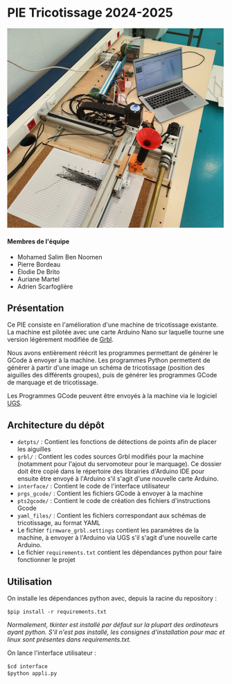 # PIE Tricotissage 2024-2025

<img src="images/machine.jpg" alt="machine" width="500"/>

#### Membres de l'équipe 

- Mohamed Salim Ben Noomen
- Pierre Bordeau
- Élodie De Brito
- Auriane Martel
- Adrien Scarfoglière

## Présentation

Ce PIE consiste en l'amélioration d'une machine de tricotissage existante. La machine est pilotée avec une carte Arduino Nano sur laquelle tourne une version légèrement modifiée de [Grbl](https://github.com/gnea/grbl).

Nous avons entièrement réécrit les programmes permettant de générer le GCode à envoyer à la machine. Les programmes Python permettent de générer à partir d'une image un schéma de tricotissage (position des aiguilles des différents groupes), puis de générer les programmes GCode de marquage et de tricotissage.

Les Programmes GCode peuvent être envoyés à la machine via le logiciel [UGS](https://winder.github.io/ugs_website/).

## Architecture du dépôt 

- `detpts/` : Contient les fonctions de détections de points afin de placer les aiguilles
- `grbl/` : Contient les codes sources Grbl modifiés pour la machine (notamment pour l'ajout du servomoteur pour le marquage). Ce dossier doit être copié dans le répertoire des librairies d'Arduino IDE pour ensuite être envoyé à l'Arduino s'il s'agit d'une nouvelle carte Arduino.
- `interface/` : Contient le code de l'interface utilisateur
- `prgs_gcode/` : Contient les fichiers GCode à envoyer à la machine
- `pts2gcode/` : Contient le code de création des fichiers d'instructions Gcode
- `yaml_files/` : Contient les fichiers correspondant aux schémas de tricotissage, au format YAML
- Le fichier `firmware_grbl.settings` contient les paramètres de la machine, à envoyer à l'Arduino via UGS s'il s'agit d'une nouvelle carte Arduino.
- Le fichier `requirements.txt` contient les dépendances python pour faire fonctionner le projet


## Utilisation

On installe les dépendances python avec, depuis la racine du repository : 
```
$pip install -r requirements.txt
```
*Normalement, tkinter est installé par défaut sur la plupart des ordinateurs ayant python. S'il n'est pas installé, les consignes d'installation pour mac et linux sont présentes dans requirements.txt.*

On lance l'interface utilisateur : 
```
$cd interface
$python appli.py
```